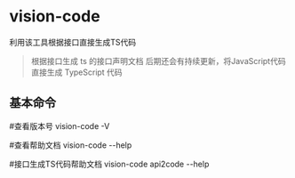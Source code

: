# vision-code
利用该工具根据接口直接生成TS代码
> 根据接口生成 ts 的接口声明文档
后期还会有持续更新，将JavaScript代码直接生成 TypeScript 代码

## 基本命令
#查看版本号
vision-code -V

#查看帮助文档
vision-code --help

#接口生成TS代码帮助文档
vision-code api2code --help
